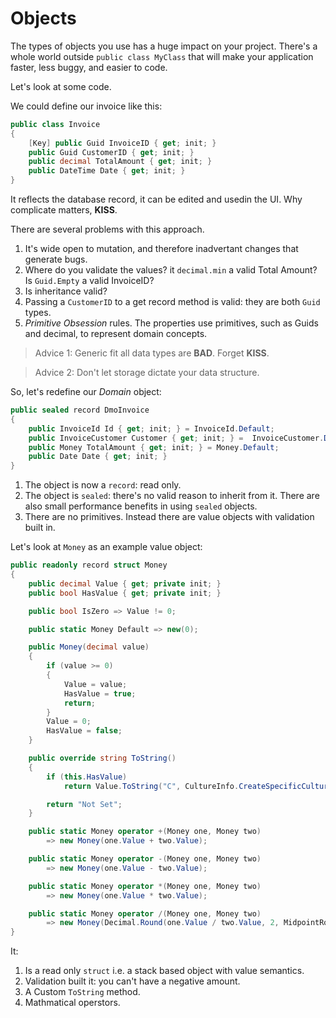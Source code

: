 # Objects

The types of objects you use has a huge impact on your project.  There's a whole world outside `public class MyClass` that will make your application faster, less buggy, and easier to code. 

Let's look at some code.

We could define our invoice like this:

```csharp
public class Invoice 
{
    [Key] public Guid InvoiceID { get; init; }
    public Guid CustomerID { get; init; }
    public decimal TotalAmount { get; init; }
    public DateTime Date { get; init; }
}
```

It reflects the database record, it can be edited and usedin the UI.  Why complicate matters, **KISS**.

There are several problems with this approach.

1. It's wide open to mutation, and therefore inadvertant changes that generate bugs.
2. Where do you validate the values?  it `decimal.min` a valid Total Amount? Is `Guid.Empty` a valid InvoiceID?
3.  Is inheritance valid?
4. Passing a `CustomerID` to a get record method is valid:  they are both `Guid` types.
5. *Primitive Obsession* rules.  The properties use primitives, such as Guids and decimal, to represent domain concepts. 

> Advice 1: Generic fit all data types are **BAD**.  Forget **KISS**.

> Advice 2:  Don't let storage dictate your data structure.

So, let's redefine our *Domain* object:

```csharp
public sealed record DmoInvoice
{
    public InvoiceId Id { get; init; } = InvoiceId.Default;
    public InvoiceCustomer Customer { get; init; } =  InvoiceCustomer.Default;
    public Money TotalAmount { get; init; } = Money.Default;
    public Date Date { get; init; }
}
```

1. The object is now a `record`: read only.
2. The object is `sealed`: there's no valid reason to inherit from it.  There are also small performance benefits in using `sealed` objects.
3. There are no primitives.  Instead there are value objects with validation built in.

Let's look at `Money` as an example value object:

```csharp
public readonly record struct Money
{
    public decimal Value { get; private init; }
    public bool HasValue { get; private init; }

    public bool IsZero => Value != 0;

    public static Money Default => new(0);

    public Money(decimal value)
    {
        if (value >= 0)
        {
            Value = value;
            HasValue = true;
            return;
        }
        Value = 0;
        HasValue = false;
    }

    public override string ToString()
    {
        if (this.HasValue)
            return Value.ToString("C", CultureInfo.CreateSpecificCulture("en-GB"));

        return "Not Set";
    }

    public static Money operator +(Money one, Money two)
        => new Money(one.Value + two.Value);

    public static Money operator -(Money one, Money two)
        => new Money(one.Value - two.Value);

    public static Money operator *(Money one, Money two)
        => new Money(one.Value * two.Value);

    public static Money operator /(Money one, Money two)
        => new Money(Decimal.Round(one.Value / two.Value, 2, MidpointRounding.AwayFromZero));
}
```

It:
1. Is a read only `struct` i.e. a stack based object with value semantics. 
1. Validation built it: you can't have a negative amount.
1. A Custom `ToString` method.
1. Mathmatical operstors.



